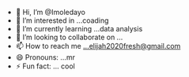 - 👋 Hi, I’m @Imoledayo
- 👀 I’m interested in ...coading
- 🌱 I’m currently learning ...data analysis 
- 💞️ I’m looking to collaborate on ...
- 📫 How to reach me ...elijah2020fresh@gmail.com 
- 😄 Pronouns: ...mr
- ⚡ Fun fact: ... cool

<!---
Imoledayo/Imoledayo is a ✨ special ✨ repository because its `README.md` (this file) appears on your GitHub profile.
You can click the Preview link to take a look at your changes.
--->
